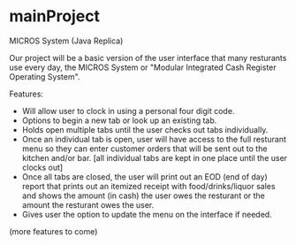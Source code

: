 # mainProject

MICROS System (Java Replica)

Our project will be a basic version of the user interface that many resturants use
every day, the MICROS System or "Modular Integrated Cash Register Operating System".

Features:
- Will allow user to clock in using a personal four digit code.
- Options to begin a new tab or look up an existing tab.
- Holds open multiple tabs until the user checks out tabs individually.
- Once an individual tab is open, user will have access to the full resturant menu
    so they can enter customer orders that will be sent out to the kitchen and/or bar.
    [all individual tabs are kept in one place until the user clocks out]
- Once all tabs are closed, the user will print out an EOD (end of day) report that
    prints out an itemized receipt with food/drinks/liquor sales and shows the amount (in cash)
    the user owes the resturant or the amount the resturant owes the user.
- Gives user the option to update the menu on the interface if needed.

(more features to come)
